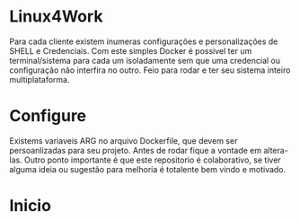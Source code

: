 # Linux4Work

Para cada cliente existem inumeras configurações e personalizações de SHELL e Credenciais. Com este simples Docker é possivel ter um terminal/sistema para cada um isoladamente sem que uma credencial ou configuração não interfira no outro. 
Feio para rodar e ter seu sistema inteiro multiplataforma. 

# Configure

Existems variaveis ARG no arquivo Dockerfile, que devem ser persoanlizadas para seu projeto. Antes de rodar fique a vontade em altera-las. Outro ponto importante é que este repositorio é colaborativo, se tiver alguma ideia ou sugestão para melhoria é totalente bem vindo e motivado. 

# Inicio




